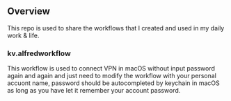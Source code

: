 ## Overview
This repo is used to share the workflows that I created and used in my daily work & life.

### kv.alfredworkflow
This workflow is used to connect VPN in macOS without input password again and again and just need to modify the
workflow with your personal accuont name, password should be autocompleted by keychain in macOS as long as you have let
it remember your account password.


